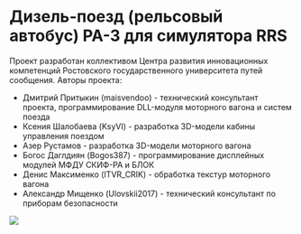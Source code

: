 # Дизель-поезд (рельсовый автобус) РА-3 для симулятора RRS

Проект разработан коллективом Центра развития инновационных компетенций Ростовского государственного университета путей сообщения.
Авторы проекта:

* Дмитрий Притыкин (maisvendoo) - технический консультант проекта, программирование DLL-модуля моторного вагона и систем поезда
* Ксения Шалобаева (KsyVI) - разработка 3D-модели кабины управления поездом
* Азер Рустамов - разработка 3D-модели моторного вагона 
* Богос Даглдиян (Bogos387) - программирование дисплейных модулей МФДУ СКИФ-РА и БЛОК
* Денис Максименко (ITVR_CRIK) - обработка текстур моторного вагона
* Александр Мищенко (Ulovskii2017) - технический консультант по приборам безопасности

![](https://habrastorage.org/webt/aq/tr/6f/aqtr6fm44rjqaf5g_uocnuea3fa.jpeg)